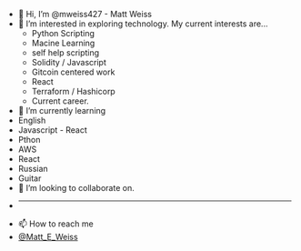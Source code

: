 - 👋 Hi, I’m @mweiss427 - Matt Weiss 
- 👀 I’m interested in exploring technology. My current interests are... 
  - Python Scripting
  -   Macine Learning 
  -   self help scripting
  - Solidity / Javascript 
  -   Gitcoin centered work
  -   React 
  - Terraform / Hashicorp
  -   Current career.
- 🌱 I’m currently learning
-   English 
-   Javascript - React
-   Pthon 
-   AWS
-   React 
-   Russian 
-   Guitar
- 💞️ I’m looking to collaborate on.
-   ________
- 📫 How to reach me
-   [@Matt_E_Weiss](https://twitter.com/Matt_E_Weiss)


<!---
mweiss427/mweiss427 is a ✨ special ✨ repository because its `README.md` (this file) appears on your GitHub profile.
You can click the Preview link to take a look at your changes.
--->
